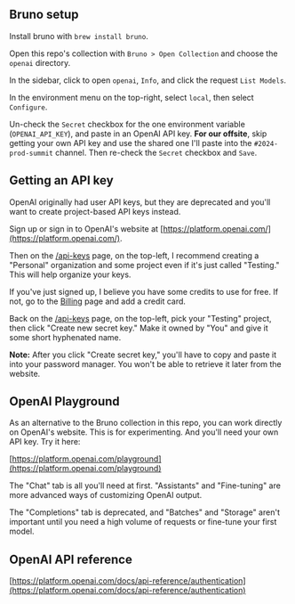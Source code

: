 ## Bruno setup

Install bruno with `brew install bruno`.

Open this repo's collection with `Bruno > Open Collection` and choose the `openai` directory.

In the sidebar, click to open `openai`, `Info`, and click the request `List Models`.

In the environment menu on the top-right, select `local`, then select `Configure`.

Un-check the `Secret` checkbox for the one environment variable (`OPENAI_API_KEY`), and paste in an OpenAI API key. **For our offsite**, skip getting your own API key and use the shared one I'll paste into the `#2024-prod-summit` channel. Then re-check the `Secret` checkbox and `Save`.

## Getting an API key

OpenAI originally had user API keys, but they are deprecated and you'll want to create project-based API keys instead.

Sign up or sign in to OpenAI's website at [https://platform.openai.com/](https://platform.openai.com/).

Then on the [/api-keys](https://platform.openai.com/api-keys) page, on the top-left, I recommend creating a "Personal" organization and some project even if it's just called "Testing." This will help organize your keys.

If you've just signed up, I believe you have some credits to use for free. If not, go to the [Billing](https://platform.openai.com/settings/organization/billing/overview) page and add a credit card.

Back on the [/api-keys](https://platform.openai.com/api-keys) page, on the top-left, pick your "Testing" project, then click "Create new secret key." Make it owned by "You" and give it some short hyphenated name.

**Note:** After you click "Create secret key," you'll have to copy and paste it into your password manager. You won't be able to retrieve it later from the website.

## OpenAI Playground

As an alternative to the Bruno collection in this repo, you can work directly on OpenAI's website. This is for experimenting. And you'll need your own API key. Try it here:

[https://platform.openai.com/playground](https://platform.openai.com/playground)

The "Chat" tab is all you'll need at first. "Assistants" and "Fine-tuning" are more advanced ways of customizing OpenAI output.

The "Completions" tab is deprecated, and "Batches" and "Storage" aren't important until you need a high volume of requests or fine-tune your first model.

## OpenAI API reference

[https://platform.openai.com/docs/api-reference/authentication](https://platform.openai.com/docs/api-reference/authentication)

